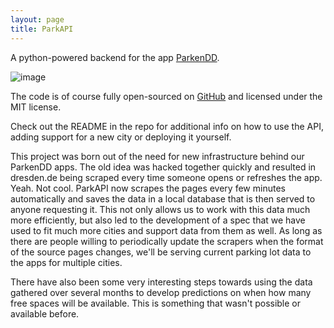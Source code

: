 ```yaml
---
layout: page
title: ParkAPI
---
```


A python-powered backend for the app [ParkenDD](/projects/parkendd.html).

![image](https://github.com/offenesdresden/ParkAPI/raw/master/image.jpg)

The code is of course fully open-sourced on [GitHub](https://github.com/offenesdresden/ParkAPI) and licensed under the MIT license.

Check out the README in the repo for additional info on how to use the API, adding support for a new city or deploying it yourself.

This project was born out of the need for new infrastructure behind our ParkenDD apps. The old idea was hacked together quickly and resulted in dresden.de being scraped every time someone opens or refreshes the app. Yeah. Not cool.
ParkAPI now scrapes the pages every few minutes automatically and saves the data in a local database that is then served to anyone requesting it. This not only allows us to work with this data much more efficiently, but also led to the development of a spec that we have used to fit much more cities and support data from them as well. As long as there are people willing to periodically update the scrapers when the format of the source pages changes, we'll be serving current parking lot data to the apps for multiple cities.

There have also been some very interesting steps towards using the data gathered over several months to develop predictions on when how many free spaces will be available. This is something that wasn't possible or available before.
